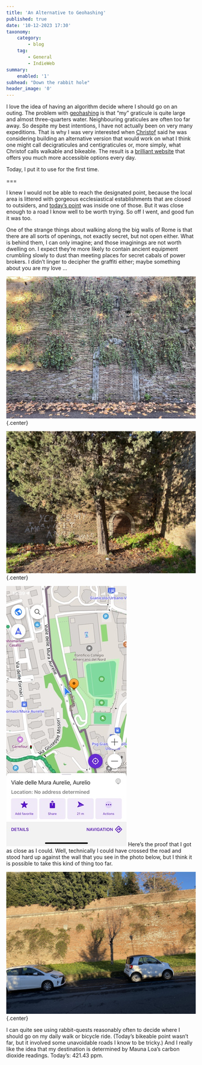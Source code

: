 ```yaml
---
title: 'An Alternative to Geohashing'
published: true
date: '10-12-2023 17:30'
taxonomy:
    category:
        - blog
    tag:
        - General
        - IndieWeb
summary:
    enabled: '1'
subhead: "Down the rabbit hole"
header_image: '0'
---
```


I love the idea of having an algorithm decide where I should go on an outing. The problem with [geohashing](https://geohashing.site/) is that “my” graticule is quite large and almost three-quarters water. Neighbouring graticules are often too far away. So despite my best intentions, I have not actually been on very many expeditions. That is why I was very interested when [Christof](https://secretbearsociety.org/@christof) said he was considering building an alternative version that would work on what I think one might call decigraticules and centigraticules or, more simply, what Christof calls walkable and bikeable. The result is a [brilliant website](https://rabbit-rabbit.quest) that offers you much more accessible options every day.

Today, I put it to use for the first time.

===

I knew I would not be able to reach the designated point, because the local area is littered with gorgeous ecclesiastical establishments that are closed to outsiders, and [today’s point](https://rabbit-rabbit.quest/#mode=walkable&map=41.89628/12.45827/16.5) was inside one of those. But it was close enough to a road I know well to be worth trying. So off I went, and good fun it was too.

One of the strange things about walking along the big walls of Rome is that there are all sorts of openings, not exactly secret, but not open either. What is behind them, I can only imagine; and those imaginings are not worth dwelling on. I expect they’re more likely to contain ancient equipment crumbling slowly to dust than meeting places for secret cabals of power brokers. I didn’t linger to decipher the graffiti either; maybe something about you are my love ...

![A stone door arch in a tall wall of narrow bricks with many caper plants hanging down. The doorway is also filled with narrow bricks](rabbit-quest-1-2023-12-10.jpeg){.center}

![A pine tree casts a shadow on a wall of narrow bricks. Set into the wall is a stone door arch, the doorway filled with similar narrow bricks.](rabbit-quest-2-2023-12-10.jpeg){.center}

[![Map showing I was ~21m from the spot](rabbit-quest-map-sm-2023-12-10.jpeg?classes=alignleft)](rabbit-quest-map-2023-12-10.jpeg) Here’s the proof that I got as close as I could. Well, technically I could have crossed the road and stood hard up against the wall that you see in the photo below, but I think it is possible to take this kind of thing too far.

![A high wall of narrow bricks behind two parked cars. A small tree casts a shadow on the wall.](rabbit-quest-3-2023-12-10.jpeg){.center} 

I can quite see using rabbit-quests reasonably often to decide where I should go on my daily walk or bicycle ride. (Today’s bikeable point wasn’t far, but it involved some unavoidable roads I know to be tricky.) And I really like the idea that my destination is determined by Mauna Loa’s carbon dioxide readings. Today’s: 421.43 ppm.